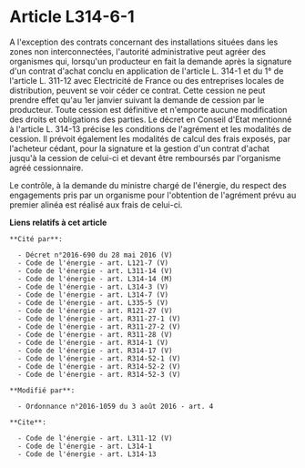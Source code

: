 # Article L314-6-1

A l'exception des contrats concernant des installations situées dans les zones non interconnectées, l'autorité administrative
peut agréer des organismes qui, lorsqu'un producteur en fait la demande après la signature d'un contrat d'achat conclu en
application de l'article L. 314-1 et du 1° de l'article L. 311-12 avec Electricité de France ou des entreprises locales de
distribution, peuvent se voir céder ce contrat. Cette cession ne peut prendre effet qu'au 1er janvier suivant la demande de
cession par le producteur. Toute cession est définitive et n'emporte aucune modification des droits et obligations des
parties. Le décret en Conseil d'Etat mentionné à l'article L. 314-13 précise les conditions de l'agrément et les modalités de
cession. Il prévoit également les modalités de calcul des frais exposés, par l'acheteur cédant, pour la signature et la
gestion d'un contrat d'achat jusqu'à la cession de celui-ci et devant être remboursés par l'organisme agréé cessionnaire. 

Le contrôle, à la demande du ministre chargé de l'énergie, du respect des engagements pris par un organisme pour l'obtention
de l'agrément prévu au premier alinéa est réalisé aux frais de celui-ci.

**Liens relatifs à cet article**

	**Cité par**:

	  - Décret n°2016-690 du 28 mai 2016 (V)
	  - Code de l'énergie - art. L121-7 (V)
	  - Code de l'énergie - art. L311-14 (V)
	  - Code de l'énergie - art. L314-14 (M)
	  - Code de l'énergie - art. L314-3 (V)
	  - Code de l'énergie - art. L314-7 (V)
	  - Code de l'énergie - art. L335-5 (V)
	  - Code de l'énergie - art. R121-27 (V)
	  - Code de l'énergie - art. R311-27-1 (V)
	  - Code de l'énergie - art. R311-27-2 (V)
	  - Code de l'énergie - art. R311-28 (V)
	  - Code de l'énergie - art. R314-1 (V)
	  - Code de l'énergie - art. R314-17 (V)
	  - Code de l'énergie - art. R314-52-1 (V)
	  - Code de l'énergie - art. R314-52-2 (V)
	  - Code de l'énergie - art. R314-52-3 (V)

	**Modifié par**:

	  - Ordonnance n°2016-1059 du 3 août 2016 - art. 4

	**Cite**:

	  - Code de l'énergie - art. L311-12 (V)
	  - Code de l'énergie - art. L314-1
	  - Code de l'énergie - art. L314-13

